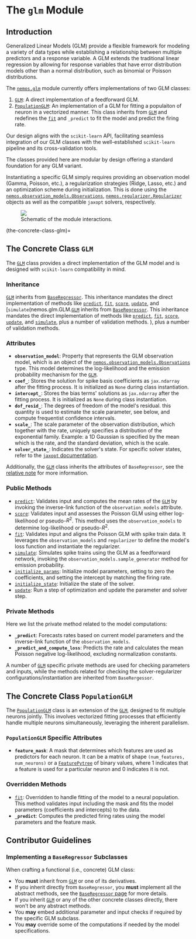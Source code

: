 # The `glm` Module

## Introduction



Generalized Linear Models (GLM) provide a flexible framework for modeling a variety of data types while establishing a relationship between multiple predictors and a response variable. A GLM extends the traditional linear regression by allowing for response variables that have error distribution models other than a normal distribution, such as binomial or Poisson distributions.

The [`nemos.glm`](nemos_glm) module currently  offers implementations of two GLM classes:

1. [`GLM`](nemos.glm.GLM): A direct implementation of a feedforward GLM.
2. [`PopulationGLM`](nemos.glm.PopulationGLM): An implementation of a GLM for fitting a populaiton of neuron in a vectorized manner. This class inherits from [`GLM`](nemos.glm.GLM) and redefines the [`fit`](nemos.glm.GLM.fit) and `_predict` to fit the model and predict the firing rate.

Our design aligns with the `scikit-learn` API, facilitating seamless integration of our GLM classes with the well-established `scikit-learn` pipeline and its cross-validation tools.

The classes provided here are modular by design offering a standard foundation for any GLM variant. 

Instantiating a specific GLM simply requires providing an observation model (Gamma, Poisson, etc.), a regularization strategies (Ridge, Lasso, etc.) and an optimization scheme during initialization. This is done using the [`nemos.observation_models.Observations`](nemos.observation_models.Observations), [`nemos.regularizer.Regularizer`](nemos.regularizer.Regularizer) objects as well as the compatible `jaxopt` solvers, respectively.


<figure markdown>
    <img src="../_static/classes_nemos.png"/>
    <figcaption>Schematic of the module interactions.</figcaption>
</figure>


(the-concrete-class-glm)=
## The Concrete Class `GLM`

The [`GLM`](nemos.glm.GLM) class provides a direct implementation of the GLM model and is designed with `scikit-learn` compatibility in mind.

### Inheritance

[`GLM`](nemos.glm.GLM) inherits from [`BaseRegressor`](02-base_regressor.md). This inheritance mandates the direct implementation of methods like [`predict`](nemos.glm.GLM.predict), [`fit`](nemos.glm.GLM.fit), [`score`](nemos.glm.GLM.score), [`update`](nemos.glm.GLM.update), and [`simulate`(nemos.glm.GLM.[`GLM`](nemos.glm.GLM) inherits from [`BaseRegressor`](02-base_regressor.md). This inheritance mandates the direct implementation of methods like [`predict`](nemos.glm.GLM.predict), [`fit`](nemos.glm.GLM.fit), [`score`](nemos.glm.GLM.score), [`update`](nemos.glm.GLM.update), and [`simulate`](nemos.glm.GLM.simulate), plus a number of validation methods.
), plus a number of validation methods.

### Attributes

- **`observation_model`**: Property that represents the GLM observation model, which is an object of the [`nemos.observation_models.Observations`](nemos.observation_models.Observations) type. This model determines the log-likelihood and the emission probability mechanism for the [`GLM`](nemos.glm.GLM).
- **`coef_`**: Stores the solution for spike basis coefficients as `jax.ndarray` after the fitting process. It is initialized as `None` during class instantiation.
- **`intercept_`**: Stores the bias terms' solutions as `jax.ndarray` after the fitting process. It is initialized as `None` during class instantiation.
- **`dof_resid_`**: The degrees of freedom of the model's residual. this quantity is used to estimate the scale parameter, see below, and compute frequentist confidence intervals.
- **`scale_`**: The scale parameter of the observation distribution, which together with the rate, uniquely specifies a distribution of the exponential family. Example: a 1D Gaussian is specified by the mean which is the rate, and the standard deviation, which is the scale.
- **`solver_state_`**: Indicates the solver's state. For specific solver states, refer to the [`jaxopt` documentation](https://jaxopt.github.io/stable/index.html#).

Additionally, the [`GLM`](nemos.glm.GLM) class inherits the attributes of `BaseRegressor`, see the [relative note](02-base_regressor.md) for more information.

### Public Methods

- [`predict`](nemos.glm.GLM.predict): Validates input and computes the mean rates of the [`GLM`](nemos.glm.GLM) by invoking the inverse-link function of the `observation_models` attribute.
- [`score`](nemos.glm.GLM.score): Validates input and assesses the Poisson GLM using either log-likelihood or pseudo-$R^2$. This method uses the `observation_models` to determine log-likelihood or pseudo-$R^2$.
- [`fit`](nemos.glm.GLM.fit): Validates input and aligns the Poisson GLM with spike train data. It leverages the `observation_models` and `regularizer` to define the model's loss function and instantiate the regularizer.
- [`simulate`](nemos.glm.GLM.simulate): Simulates spike trains using the GLM as a feedforward network, invoking the `observation_models.sample_generator` method for emission probability.
- [`initialize_params`](nemos.glm.GLM.initialize_params): Initialize model parameters, setting to zero the coefficients, and setting the intercept by matching the firing rate.
- [`initialize_state`](nemos.glm.GLM.initialize_state): Initialize the state of the solver.
- [`update`](nemos.glm.GLM.update): Run a step of optimization and update the parameter and solver step.

### Private Methods

Here we list the private method related to the model computations:

- **`_predict`**: Forecasts rates based on current model parameters and the inverse-link function of the `observation_models`.
- **`_predict_and_compute_loss`**: Predicts the rate and calculates the mean Poisson negative log-likelihood, excluding normalization constants.

A number of [`GLM`](nemos.glm.GLM) specific private methods are used for checking parameters and inputs, while the methods related for checking the solver-regularizer configurations/instantiation are inherited from `BaseRergessor`.


## The Concrete Class `PopulationGLM`

The [`PopulationGLM`](nemos.glm.PopulationGLM) class is an extension of the [`GLM`](nemos.glm.GLM), designed to fit multiple neurons jointly. This involves vectorized fitting processes that efficiently handle multiple neurons simultaneously, leveraging the inherent parallelism.

### `PopulationGLM` Specific Attributes

- **`feature_mask`**: A mask that determines which features are used as predictors for each neuron. It can be a matrix of shape `(num_features, num_neurons)` or a [`FeaturePytree`](nemos.pytrees.FeaturePytree) of binary values, where 1 indicates that a feature is used for a particular neuron and 0 indicates it is not.

### Overridden Methods

- [`fit`](nemos.glm.PopulationGLM.fit): Overridden to handle fitting of the model to a neural population. This method validates input including the mask and fits the model parameters (coefficients and intercepts) to the data.
- **`_predict`**: Computes the predicted firing rates using the model parameters and the feature mask.



## Contributor Guidelines

### Implementing a `BaseRegressor` Subclasses

When crafting a functional (i.e., concrete) GLM class:

- You **must** inherit from [`GLM`](nemos.glm.GLM) or one of its derivatives.
- If you inherit directly from  `BaseRegressor`, you **must** implement all the abstract methods, see the [`BaseRegressor` page](02-base_regressor.md)  for more details.
- If you inherit [`GLM`](nemos.glm.GLM) or any of the other concrete classes directly, there won't be any abstract methods. 
- You **may** embed additional parameter and input checks if required by the specific GLM subclass.
- You **may** override some of the computations if needed by the model specifications.

